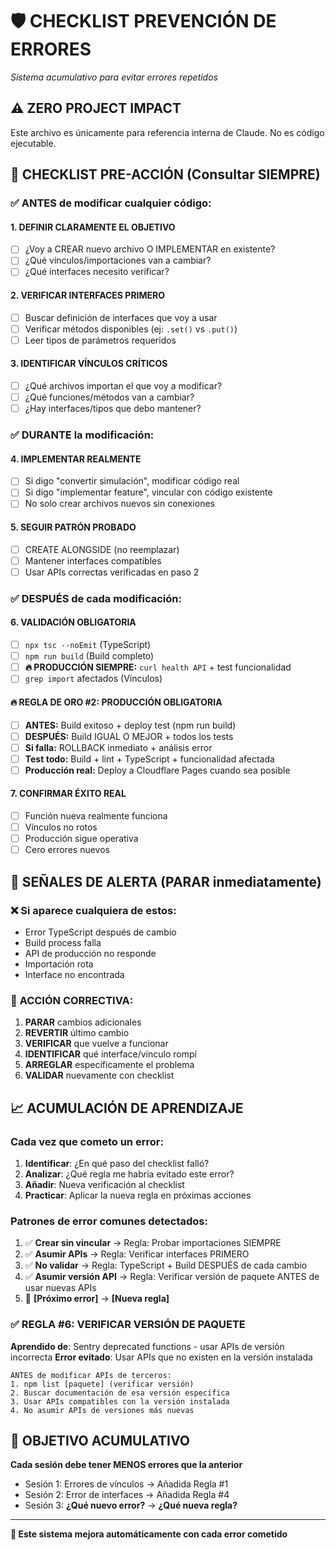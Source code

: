 # 🛡️ CHECKLIST PREVENCIÓN DE ERRORES
*Sistema acumulativo para evitar errores repetidos*

## ⚠️ ZERO PROJECT IMPACT
Este archivo es únicamente para referencia interna de Claude. No es código ejecutable.

## 🎯 **CHECKLIST PRE-ACCIÓN** (Consultar SIEMPRE)

### ✅ **ANTES de modificar cualquier código:**

#### **1. DEFINIR CLARAMENTE EL OBJETIVO**
- [ ] ¿Voy a CREAR nuevo archivo O IMPLEMENTAR en existente?
- [ ] ¿Qué vínculos/importaciones van a cambiar?
- [ ] ¿Qué interfaces necesito verificar?

#### **2. VERIFICAR INTERFACES PRIMERO**
- [ ] Buscar definición de interfaces que voy a usar
- [ ] Verificar métodos disponibles (ej: `.set()` vs `.put()`)
- [ ] Leer tipos de parámetros requeridos

#### **3. IDENTIFICAR VÍNCULOS CRÍTICOS**  
- [ ] ¿Qué archivos importan el que voy a modificar?
- [ ] ¿Qué funciones/métodos van a cambiar?
- [ ] ¿Hay interfaces/tipos que debo mantener?

### ✅ **DURANTE la modificación:**

#### **4. IMPLEMENTAR REALMENTE**
- [ ] Si digo "convertir simulación", modificar código real
- [ ] Si digo "implementar feature", vincular con código existente  
- [ ] No solo crear archivos nuevos sin conexiones

#### **5. SEGUIR PATRÓN PROBADO**
- [ ] CREATE ALONGSIDE (no reemplazar)
- [ ] Mantener interfaces compatibles
- [ ] Usar APIs correctas verificadas en paso 2

### ✅ **DESPUÉS de cada modificación:**

#### **6. VALIDACIÓN OBLIGATORIA**
- [ ] `npx tsc --noEmit` (TypeScript)
- [ ] `npm run build` (Build completo)
- [ ] **🔥 PRODUCCIÓN SIEMPRE:** `curl health API` + test funcionalidad
- [ ] `grep import` afectados (Vínculos)

#### **🔥 REGLA DE ORO #2: PRODUCCIÓN OBLIGATORIA**
- [ ] **ANTES:** Build exitoso + deploy test (npm run build)
- [ ] **DESPUÉS:** Build IGUAL O MEJOR + todos los tests
- [ ] **Si falla:** ROLLBACK inmediato + análisis error
- [ ] **Test todo:** Build + lint + TypeScript + funcionalidad afectada
- [ ] **Producción real:** Deploy a Cloudflare Pages cuando sea posible

#### **7. CONFIRMAR ÉXITO REAL**
- [ ] Función nueva realmente funciona
- [ ] Vínculos no rotos
- [ ] Producción sigue operativa
- [ ] Cero errores nuevos

## 🚨 **SEÑALES DE ALERTA** (PARAR inmediatamente)

### ❌ **Si aparece cualquiera de estos:**
- Error TypeScript después de cambio
- Build process falla
- API de producción no responde  
- Importación rota
- Interface no encontrada

### 🔄 **ACCIÓN CORRECTIVA:**
1. **PARAR** cambios adicionales
2. **REVERTIR** último cambio
3. **VERIFICAR** que vuelve a funcionar
4. **IDENTIFICAR** qué interface/vínculo rompí
5. **ARREGLAR** específicamente el problema
6. **VALIDAR** nuevamente con checklist

## 📈 **ACUMULACIÓN DE APRENDIZAJE**

### **Cada vez que cometo un error:**
1. **Identificar**: ¿En qué paso del checklist falló?
2. **Analizar**: ¿Qué regla me habría evitado este error?
3. **Añadir**: Nueva verificación al checklist
4. **Practicar**: Aplicar la nueva regla en próximas acciones

### **Patrones de error comunes detectados:**
1. ✅ **Crear sin vincular** → Regla: Probar importaciones SIEMPRE
2. ✅ **Asumir APIs** → Regla: Verificar interfaces PRIMERO  
3. ✅ **No validar** → Regla: TypeScript + Build DESPUÉS de cada cambio
4. ✅ **Asumir versión API** → Regla: Verificar versión de paquete ANTES de usar nuevas APIs
5. 🔄 **[Próximo error]** → **[Nueva regla]**

### ✅ **REGLA #6: VERIFICAR VERSIÓN DE PAQUETE**
**Aprendido de**: Sentry deprecated functions - usar APIs de versión incorrecta
**Error evitado**: Usar APIs que no existen en la versión instalada
```
ANTES de modificar APIs de terceros:
1. npm list [paquete] (verificar versión)
2. Buscar documentación de esa versión específica
3. Usar APIs compatibles con la versión instalada
4. No asumir APIs de versiones más nuevas
```

## 🎯 **OBJETIVO ACUMULATIVO**
**Cada sesión debe tener MENOS errores que la anterior**
- Sesión 1: Errores de vínculos → Añadida Regla #1
- Sesión 2: Error de interfaces → Añadida Regla #4  
- Sesión 3: **¿Qué nuevo error?** → **¿Qué nueva regla?**

---
**🧠 Este sistema mejora automáticamente con cada error cometido**